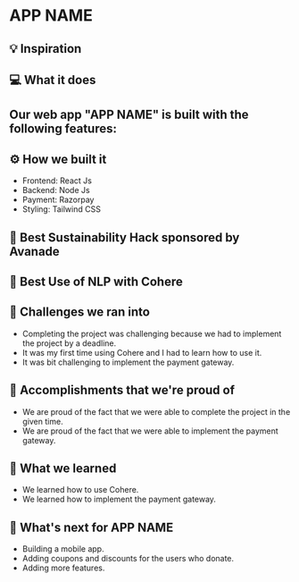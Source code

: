 # APP NAME

## 💡 Inspiration

## 💻 What it does

Our web app "APP NAME" is built with the following features:
- 

## ⚙️ How we built it

- Frontend: React Js
- Backend: Node Js
- Payment: Razorpay
- Styling: Tailwind CSS

## 🌱 Best Sustainability Hack sponsored by Avanade

## 🤖 Best Use of NLP with Cohere

## 🧠 Challenges we ran into

- Completing the project was challenging because we had to implement the project by a deadline.
- It was my first time using Cohere and I had to learn how to use it.
- It was bit challenging to implement the payment gateway.

## 🏅 Accomplishments that we're proud of

- We are proud of the fact that we were able to complete the project in the given time.
- We are proud of the fact that we were able to implement the payment gateway.

## 📖 What we learned

- We learned how to use Cohere.
- We learned how to implement the payment gateway.

## 🚀 What's next for APP NAME

- Building a mobile app.
- Adding coupons and discounts for the users who donate.
- Adding more features.